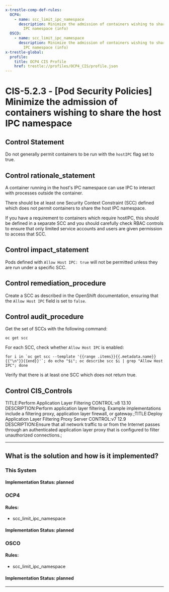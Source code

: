 ```yaml
---
x-trestle-comp-def-rules:
  OCP4:
    - name: scc_limit_ipc_namespace
      description: Minimize the admission of containers wishing to share the host
        IPC namespace (info)
  OSCO:
    - name: scc_limit_ipc_namespace
      description: Minimize the admission of containers wishing to share the host
        IPC namespace (info)
x-trestle-global:
  profile:
    title: OCP4 CIS Profile
    href: trestle://profiles/OCP4_CIS/profile.json
---
```


# CIS-5.2.3 - \[Pod Security Policies\] Minimize the admission of containers wishing to share the host IPC namespace

## Control Statement

Do not generally permit containers to be run with the `hostIPC` flag set to true.

## Control rationale_statement

A container running in the host's IPC namespace can use IPC to interact with processes outside the container.

There should be at least one Security Context Constraint (SCC) defined which does not permit containers to share the host IPC namespace.

If you have a requirement to containers which require hostIPC, this should be defined in a separate SCC and you should carefully check RBAC controls to ensure that only limited service accounts and users are given permission to access that SCC.

## Control impact_statement

Pods defined with `Allow Host IPC: true` will not be permitted unless they are run under a specific SCC.

## Control remediation_procedure

Create a SCC as described in the OpenShift documentation, ensuring that the `Allow Host IPC` field is set to `false`.

## Control audit_procedure

Get the set of SCCs with the following command:

```
oc get scc
```

For each SCC, check whether `Allow Host IPC` is enabled:

```
for i in `oc get scc --template '{{range .items}}{{.metadata.name}}{{"\n"}}{{end}}'`; do echo "$i"; oc describe scc $i | grep "Allow Host IPC"; done
```

Verify that there is at least one SCC which does not return true.

## Control CIS_Controls

TITLE:Perform Application Layer Filtering CONTROL:v8 13.10 DESCRIPTION:Perform application layer filtering. Example implementations include a filtering proxy, application layer firewall, or gateway.;TITLE:Deploy Application Layer Filtering Proxy Server CONTROL:v7 12.9 DESCRIPTION:Ensure that all network traffic to or from the Internet passes through an authenticated application layer proxy that is configured to filter unauthorized connections.;

______________________________________________________________________

## What is the solution and how is it implemented?

<!-- For implementation status enter one of: implemented, partial, planned, alternative, not-applicable -->

<!-- Note that the list of rules under ### Rules: is read-only and changes will not be captured after assembly to JSON -->

### This System

<!-- Add implementation prose for the main This System component for control: CIS-5.2.3 -->

#### Implementation Status: planned

### OCP4

<!-- Add control implementation description here for control: CIS-5.2.3 -->

#### Rules:

  - scc_limit_ipc_namespace

#### Implementation Status: planned

### OSCO

<!-- Add control implementation description here for control: CIS-5.2.3 -->

#### Rules:

  - scc_limit_ipc_namespace

#### Implementation Status: planned

______________________________________________________________________
